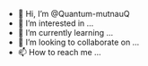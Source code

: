 - 👋 Hi, I’m @Quantum-mutnauQ
- 👀 I’m interested in …
- 🌱 I’m currently learning …
- 💞️ I’m looking to collaborate on …
- 📫 How to reach me …

<!---
Quantum-mutnauQ/Quantum-mutnauQ is a ✨ special ✨ repository because its `README.md` (this file) appears on your GitHub profile.
You can click the Preview link to take a look at your changes.
--->
